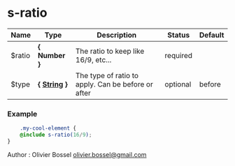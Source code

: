 # s-ratio




Name  |  Type  |  Description  |  Status  |  Default
------------  |  ------------  |  ------------  |  ------------  |  ------------
$ratio  |  **{ Number }**  |  The ratio to keep like 16/9, etc...  |  required  |
$type  |  **{ [String](http://www.sass-lang.com/documentation/file.SASS_REFERENCE.html#sass-script-strings) }**  |  The type of ratio to apply. Can be before or after  |  optional  |  before

### Example
```scss
	.my-cool-element {
	@include s-ratio(16/9);
}
```
Author : Olivier Bossel <olivier.bossel@gmail.com>